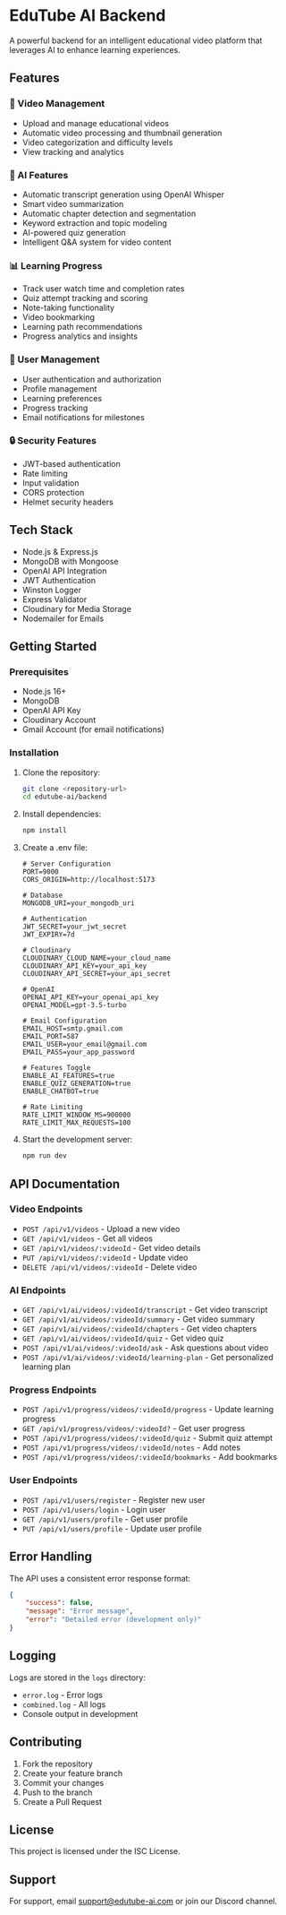 # EduTube AI Backend

A powerful backend for an intelligent educational video platform that leverages AI to enhance learning experiences.

## Features

### 🎥 Video Management
- Upload and manage educational videos
- Automatic video processing and thumbnail generation
- Video categorization and difficulty levels
- View tracking and analytics

### 🤖 AI Features
- Automatic transcript generation using OpenAI Whisper
- Smart video summarization
- Automatic chapter detection and segmentation
- Keyword extraction and topic modeling
- AI-powered quiz generation
- Intelligent Q&A system for video content

### 📊 Learning Progress
- Track user watch time and completion rates
- Quiz attempt tracking and scoring
- Note-taking functionality
- Video bookmarking
- Learning path recommendations
- Progress analytics and insights

### 👥 User Management
- User authentication and authorization
- Profile management
- Learning preferences
- Progress tracking
- Email notifications for milestones

### 🔒 Security Features
- JWT-based authentication
- Rate limiting
- Input validation
- CORS protection
- Helmet security headers

## Tech Stack

- Node.js & Express.js
- MongoDB with Mongoose
- OpenAI API Integration
- JWT Authentication
- Winston Logger
- Express Validator
- Cloudinary for Media Storage
- Nodemailer for Emails

## Getting Started

### Prerequisites

- Node.js 16+
- MongoDB
- OpenAI API Key
- Cloudinary Account
- Gmail Account (for email notifications)

### Installation

1. Clone the repository:
   ```bash
   git clone <repository-url>
   cd edutube-ai/backend
   ```

2. Install dependencies:
   ```bash
   npm install
   ```

3. Create a .env file:
   ```env
   # Server Configuration
   PORT=9000
   CORS_ORIGIN=http://localhost:5173

   # Database
   MONGODB_URI=your_mongodb_uri

   # Authentication
   JWT_SECRET=your_jwt_secret
   JWT_EXPIRY=7d

   # Cloudinary
   CLOUDINARY_CLOUD_NAME=your_cloud_name
   CLOUDINARY_API_KEY=your_api_key
   CLOUDINARY_API_SECRET=your_api_secret

   # OpenAI
   OPENAI_API_KEY=your_openai_api_key
   OPENAI_MODEL=gpt-3.5-turbo

   # Email Configuration
   EMAIL_HOST=smtp.gmail.com
   EMAIL_PORT=587
   EMAIL_USER=your_email@gmail.com
   EMAIL_PASS=your_app_password

   # Features Toggle
   ENABLE_AI_FEATURES=true
   ENABLE_QUIZ_GENERATION=true
   ENABLE_CHATBOT=true

   # Rate Limiting
   RATE_LIMIT_WINDOW_MS=900000
   RATE_LIMIT_MAX_REQUESTS=100
   ```

4. Start the development server:
   ```bash
   npm run dev
   ```

## API Documentation

### Video Endpoints

- `POST /api/v1/videos` - Upload a new video
- `GET /api/v1/videos` - Get all videos
- `GET /api/v1/videos/:videoId` - Get video details
- `PUT /api/v1/videos/:videoId` - Update video
- `DELETE /api/v1/videos/:videoId` - Delete video

### AI Endpoints

- `GET /api/v1/ai/videos/:videoId/transcript` - Get video transcript
- `GET /api/v1/ai/videos/:videoId/summary` - Get video summary
- `GET /api/v1/ai/videos/:videoId/chapters` - Get video chapters
- `GET /api/v1/ai/videos/:videoId/quiz` - Get video quiz
- `POST /api/v1/ai/videos/:videoId/ask` - Ask questions about video
- `POST /api/v1/ai/videos/:videoId/learning-plan` - Get personalized learning plan

### Progress Endpoints

- `POST /api/v1/progress/videos/:videoId/progress` - Update learning progress
- `GET /api/v1/progress/videos/:videoId?` - Get user progress
- `POST /api/v1/progress/videos/:videoId/quiz` - Submit quiz attempt
- `POST /api/v1/progress/videos/:videoId/notes` - Add notes
- `POST /api/v1/progress/videos/:videoId/bookmarks` - Add bookmarks

### User Endpoints

- `POST /api/v1/users/register` - Register new user
- `POST /api/v1/users/login` - Login user
- `GET /api/v1/users/profile` - Get user profile
- `PUT /api/v1/users/profile` - Update user profile

## Error Handling

The API uses a consistent error response format:

```json
{
    "success": false,
    "message": "Error message",
    "error": "Detailed error (development only)"
}
```

## Logging

Logs are stored in the `logs` directory:
- `error.log` - Error logs
- `combined.log` - All logs
- Console output in development

## Contributing

1. Fork the repository
2. Create your feature branch
3. Commit your changes
4. Push to the branch
5. Create a Pull Request

## License

This project is licensed under the ISC License.

## Support

For support, email support@edutube-ai.com or join our Discord channel.


